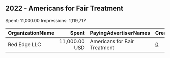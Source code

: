 ## 2022 - Americans for Fair Treatment 
Spent: 11,000.00
Impressions: 1,119,717

|OrganizationName|Spent|PayingAdvertiserNames|CreativeUrls|Impressions|Genders|AgeBrackets|CountryCodes|BillingAddresses|CandidateBallotInformation|
|:---|---:|:---|:---|---:|:---|:---|:---|:---|:---|
|Red Edge LLC|11,000.00 USD|Americans for Fair Treatment|[0](https://www.snap.com/political-ads/asset/572319036ad2af5ecc1066f54e21e0b95aa58d8312ec58b3ba7ae9d9580be79c?mediaType=mp4)|1,119,717||25+|united states|"2300 Clarendon Blvd,Arlington,22201,US"||
